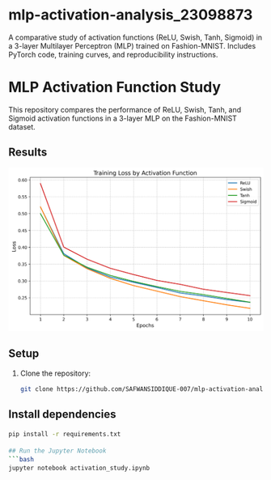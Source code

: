 # mlp-activation-analysis_23098873
A comparative study of activation functions (ReLU, Swish, Tanh, Sigmoid) in a 3-layer Multilayer Perceptron (MLP) trained on Fashion-MNIST. Includes PyTorch code, training curves, and reproducibility instructions.

# MLP Activation Function Study  

This repository compares the performance of ReLU, Swish, Tanh, and Sigmoid activation functions in a 3-layer MLP on the Fashion-MNIST dataset.  

## Results  
![Training Loss Plot](loss_curves.png)  

## Setup  
1. Clone the repository:  
   ```bash  
   git clone https://github.com/SAFWANSIDDIQUE-007/mlp-activation-analysis_23098873.git

## Install dependencies
```bash
pip install -r requirements.txt

## Run the Jupyter Notebook
```bash
jupyter notebook activation_study.ipynb  
